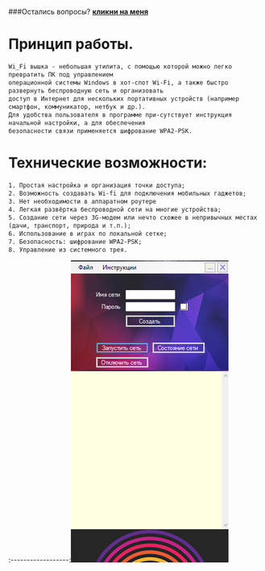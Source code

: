 ###Остались вопросы? [**кликни на меня**](https://vk.com/rom4ik_larin)
# Принцип работы. 
```
Wi_Fi вышка - небольшая утилита, с помощью которой можно легко превратить ПК под управлением 
операционной системы Windows в хот-спот Wi-Fi, а также быстро развернуть беспроводную сеть и организовать 
доступ в Интернет для нескольких портативных устройств (например смартфон, коммуникатор, нетбук и др.). 
Для удобства пользователя в программе при-сутствует инструкция начальной настройки, а для обеспечения 
безопасности связи применяется шифрование WPA2-PSK.
```
# Технические возможности:
```
1. Простая настройка и организация точки доступа; 
2. Возможность создавать Wi-fi для подключения мобильных гаджетов; 
3. Нет необходимости в аппаратном роутере
4. Легкая развёртка беспроводной сети на многие устройства; 
5. Создание сети через 3G-модем или нечто схожее в непривычных местах (дачи, транспорт, природа и т.п.);
6. Использование в играх по локальной сетке; 
7. Безопасность: шифрование WPA2-PSK;
8. Управление из системного трея. 
```
:------------------:![Главное окно программы](1.PNG "Главное окно программы")
